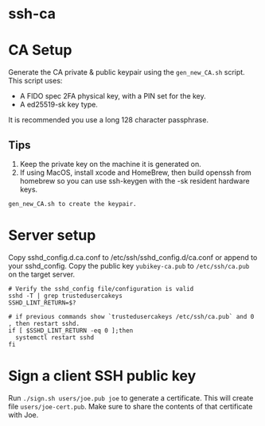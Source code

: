 # ssh-ca

# CA Setup
Generate the CA private & public keypair using the `gen_new_CA.sh` script. This script uses:
- A FIDO spec 2FA physical key, with a PIN set for the key.
- A ed25519-sk key type.

It is recommended you use a long 128 character passphrase.

## Tips
1. Keep the private key on the machine it is generated on.
2. If using MacOS, install xcode and HomeBrew, then build openssh from homebrew so you can use ssh-keygen with the -sk resident hardware keys.

```
gen_new_CA.sh to create the keypair.
```

# Server setup
Copy sshd_config.d.ca.conf to /etc/ssh/sshd_config.d/ca.conf or append to your sshd_config.
Copy the public key `yubikey-ca.pub` to `/etc/ssh/ca.pub` on the target server.
```
# Verify the sshd_config file/configuration is valid
sshd -T | grep trustedusercakeys
SSHD_LINT_RETURN=$?

# if previous commands show `trustedusercakeys /etc/ssh/ca.pub` and 0 , then restart sshd. 
if [ $SSHD_LINT_RETURN -eq 0 ];then 
  systemctl restart sshd
fi
```


# Sign a client SSH public key
Run `./sign.sh users/joe.pub joe` to generate a certificate. This will create file `users/joe-cert.pub`.
Make sure to share the contents of that certificate with Joe. 



